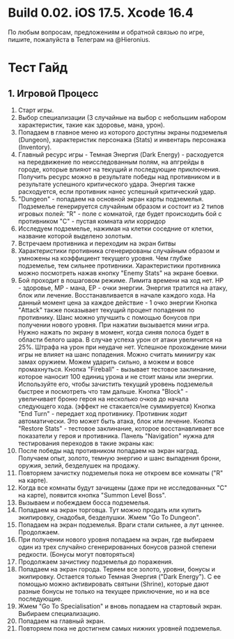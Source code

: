 # Build 0.02. iOS 17.5. Xcode 16.4

По любым вопросам, предложениям и обратной связью по игре, пишите, пожалуйста в Телеграм на @Hieronius.

# Тест Гайд

## 1. Игровой Процесс

1. Старт игры.
2. Выбор специализации (3 случайные на выбор с небольшим набором характеристик, такие как здоровье, мана, урон).
3. Попадаем в главное меню из которого доступны экраны подземелья (Dungeon), характеристик персонажа (Stats) и инвентарь персонажа (Inventory).
4. Главный ресурс игры - Темная Энергия (Dark Energy) - расходуется на передвижение по неисследованным полям, на апгрейды в городе, которые влияют на текущий и последующие приключения.
   Получить ресурс можно в результате победы над противником и в результате успешного критического удара.
   Энергия также расходуется, если противник нанес успешный критический удар.
5. "Dungeon" - попадаем на основной экран карты подземелья. Подземелье генерируется случайным образом и состоит из 2 типов игровых полей:
   "R" - поле с комнатой, где будет происходить бой с противником
   "C" - пустая комната или корридор
6. Исследуем подземелье, нажимая на клетки соседние от клетки, название которой выделено золотым.
7. Встречаем противника и переходим на экран битвы
8. Характеристики противника сгенерированы случайным образом и умножены на коэффициент текущего уровня. Чем глубже подземелье, тем сильнее противники. Характеристики противника можно посмотреть нажав кнопку "Enemy Stats" на экране боевки.
9. Бой проходит в пошаговом режиме. Лимита времени на ход нет.
   HP - здоровье, MP - мана, EP - очки энергии. Энергия тратится на атаку, блок или лечение. Восстанавливается в начале каждого хода.
   На данный момент цена за каждое действие - 1 очко энергии
   Кнопка "Attack" также показывает текущий процент попадения по противнику. Шанс можно улучшить с помощью бонусов при получении нового уровня.
     При нажатии вызывается мини игра. Нужно нажать по экрану в момент, когда синяя полоса будет в области белого шара.
     В случае успеха урон от атаки увеличится на 25%. Штрафа на урон при неудаче нет.
     Успешное прохождение мини игры не влияет на шанс попадения. Можно считать миниигру как замах оружием. Можем ударить сильно, а можем и вовсе    промахнуться.
   Кнопка "Fireball" - вызывает тестовое заклинание, которое наносит 100 единиц урона и не стоит маны или энергии.
   Используйте его, чтобы зачистить текущий уровень подземелья быстрее и посмотреть что там дальше.
   Кнопка "Block" - увеличивает броню героя на несколько очков до начала следующего хода. (эффект не стакается/не суммируется)
   Кнопка "End Turn" - передает ход противнику. Противник ходит автоматически. Это может быть атака, блок или лечение.
   Кнопка "Restore Stats" - тестовое заклинание, которое восстанавливает все показатели у героя и противника.
   Панель "Navigation" нужна для тестирования переходов в такие экраны как:
10. После победы над противником попадаем на экран наград. Получаем опыт, золото, темную энергию и шанс выпадения брони, оружия, зелий, безделушек на продажу.
11. Повторяем зачистку подземелья пока не откроем все комнаты ("R" на карте).
12. Когда все комнаты будут зачищены (даже при не исследованных "C" на карте), появится кнопка "Summon Level Boss".
13. Вызываем и побеждаем босса подземелья.
14. Попадаем на экран торговца. Тут можно продать или купить экипировку, снадобья, безделушки. Жмем "Go To Dungeon".
15. Попадаем на экран подземелья. Враги стали сильнее, а лут ценнее. Продолжаем.
16. При получении нового уровня попадаем на экран, где выбираем один из трех случайно сгенерированных бонусов разной степени редкости. (Бонусы могут повторяться)
17. Продолжаем зачистику подземелья до поражения.
18. Попадаем на экран города. Теряем все золото, уровни, бонусы и экипировку. Остается только Темная Энергия ("Dark Energy").
С ее помощью можно активировать святыни (Shrine), которые дают разные бонусы не только на текущее приключение, но и на все последующие.
19. Жмем "Go To Specialisation" и вновь попадаем на стартовый экран. Выбираем специализацию.
20. Попадаем на главный экран.
21. Повторяем пока не достигнем самых нижних уровней подземелья.
